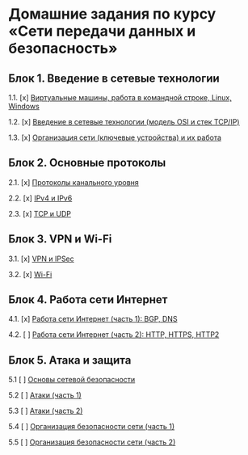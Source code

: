 # Домашние задания по курсу «Сети передачи данных и безопасность»

## Блок 1. Введение в сетевые технологии

1.1. [x] [Виртуальные машины, работа в командной строке, Linux, Windows](01_vm)

1.2. [x] [Введение в сетевые технологии (модель OSI и стек TCP/IP)](02_intro)

1.3. [x] [Организация сети (ключевые устройства) и их работа](03_devices)

## Блок 2. Основные протоколы

2.1. [x] [Протоколы канального уровня](04_channel)

2.2. [x] [IPv4 и IPv6](05_ip)

2.3. [x] [TCP и UDP](06_tcpudp)

## Блок 3. VPN и Wi-Fi

3.1. [x] [VPN и IPSec](07_organization)

3.2. [x] [Wi-Fi](08_wifi)

## Блок 4. Работа сети Интернет

4.1. [x] [Работа сети Интернет (часть 1): BGP, DNS](09_internet)

4.2. [ ] [Работа сети Интернет (часть 2): HTTP, HTTPS, HTTP2](10_internet)

## Блок 5. Атака и защита

5.1 [ ] [Основы сетевой безопасности](11_basics)

5.2 [ ] [Атаки (часть 1)](12_attacks)

5.3 [ ] [Атаки (часть 2)](13_attacks)

5.4 [ ] [Организация безопасности сети (часть 1)](14_defence)

5.5 [ ] [Организация безопасности сети (часть 2)](15_defence)

